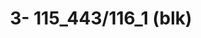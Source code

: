 ---
ee_id_thing: na
site: na
type: na
inv_num: 2022-004
add_credit:
url: 2022-004
title: '3- 115_443/116_1 (blk) '
year: '2022'
display_year: '2022'
medium: UV ink on IKEA LINNMON  table tops
dims: 200 x 120 x 4 cm
pitch:
ps:
live_url:
youtube:
https://github.com/coryarcangel/alu:
imgs: flatware-2022-004-web-ih--CxTe.jpg
subheading:
download:
commission:
related:
layout: things-i-made
---